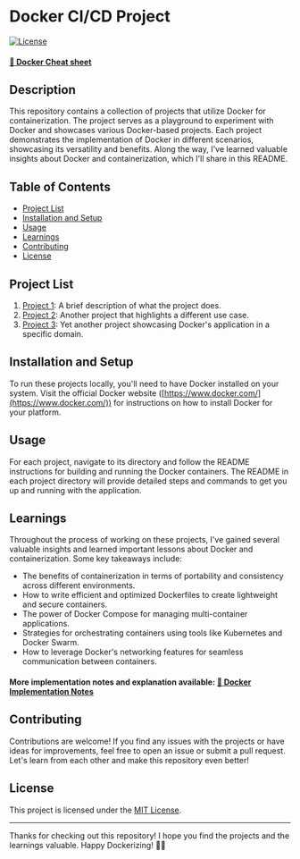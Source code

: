 # Docker CI/CD Project

[![License](https://img.shields.io/badge/license-MIT-blue.svg)](LICENSE)

#### [ 🔗 Docker Cheat sheet](./docs/cheat_sheet.md) 

## Description

This repository contains a collection of projects that utilize Docker for containerization. The project serves as a playground to experiment with Docker and showcases various Docker-based projects. Each project demonstrates the implementation of Docker in different scenarios, showcasing its versatility and benefits. Along the way, I've learned valuable insights about Docker and containerization, which I'll share in this README.

## Table of Contents

- [Project List](#project-list)
- [Installation and Setup](#installation-and-setup)
- [Usage](#usage)
- [Learnings](#learnings)
- [Contributing](#contributing)
- [License](#license)

## Project List

1. [Project 1](link-to-project-1): A brief description of what the project does.
2. [Project 2](link-to-project-2): Another project that highlights a different use case.
3. [Project 3](link-to-project-3): Yet another project showcasing Docker's application in a specific domain.

## Installation and Setup

To run these projects locally, you'll need to have Docker installed on your system. Visit the official Docker website ([https://www.docker.com/](https://www.docker.com/)) for instructions on how to install Docker for your platform.

## Usage

For each project, navigate to its directory and follow the README instructions for building and running the Docker containers. The README in each project directory will provide detailed steps and commands to get you up and running with the application.

## Learnings

Throughout the process of working on these projects, I've gained several valuable insights and learned important lessons about Docker and containerization. Some key takeaways include:

- The benefits of containerization in terms of portability and consistency across different environments.
- How to write efficient and optimized Dockerfiles to create lightweight and secure containers.
- The power of Docker Compose for managing multi-container applications.
- Strategies for orchestrating containers using tools like Kubernetes and Docker Swarm.
- How to leverage Docker's networking features for seamless communication between containers.

#### More implementation notes and explanation available: [ 🔗 Docker Implementation Notes](./docs/docker_implementation_notes.md)
## Contributing

Contributions are welcome! If you find any issues with the projects or have ideas for improvements, feel free to open an issue or submit a pull request. Let's learn from each other and make this repository even better!

## License

This project is licensed under the [MIT License](LICENSE).

---

Thanks for checking out this repository! I hope you find the projects and the learnings valuable. Happy Dockerizing! 🐳🚀

